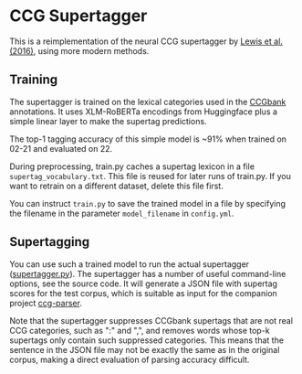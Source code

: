 # CCG Supertagger

This is a reimplementation of the neural CCG supertagger by [Lewis et al. (2016)](https://aclanthology.org/N16-1026/), using more modern methods.

## Training

The supertagger is trained on the lexical categories used in the [CCGbank](https://groups.inf.ed.ac.uk/ccg/ccgbank.html) annotations. It uses XLM-RoBERTa encodings from Huggingface plus a simple linear layer to make the supertag predictions.

The top-1 tagging accuracy of this simple model is ~91% when trained on 02-21 and evaluated on 22.

During preprocessing, train.py caches a supertag lexicon in a file `supertag_vocabulary.txt`. This file is reused for later runs of train.py. If you want to retrain on a different dataset, delete this file first.

You can instruct `train.py` to save the trained model in a file by specifying the filename in the parameter `model_filename` in `config.yml`.




## Supertagging

You can use such a trained model to run the actual supertagger ([supertagger.py](https://github.com/coli-saar/ccg-supertagger/blob/main/supertagger.py)). The supertagger has a number of useful command-line options, see the source code. It will generate a JSON file with supertag scores for the test corpus, which is suitable as input for the companion project [ccg-parser](https://github.com/coli-saar/ccg-parser).

Note that the supertagger suppresses CCGbank supertags that are not real CCG categories, such as ":" and ",", and removes words whose top-k supertags only contain such suppressed categories. This means that the sentence in the JSON file may not be exactly the same as in the original corpus, making a direct evaluation of parsing accuracy difficult.
